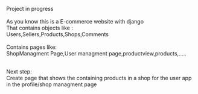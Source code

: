 Project in progress</br>
</br>
As you know this is a E-commerce website with django</br>
That contains objects like : </br>
Users,Sellers,Products,Shops,Comments</br>
</br>
Contains pages like:</br>
ShopManagment Page,User managment page,productview,products,.....</br>
</br>

Next step:</br>
Create page that shows the containing products in a shop for the user app in the profile/shop managment page</br>


